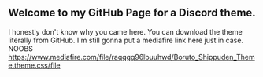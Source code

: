 ## Welcome to my GitHub Page for a Discord theme.

I honestly don't know why you came here. You can download the theme literally from GitHub. I'm still gonna put a mediafire link here just in case. NOOBS
https://www.mediafire.com/file/raqqgq96lbuuhwd/Boruto_Shippuden_Theme.theme.css/file

